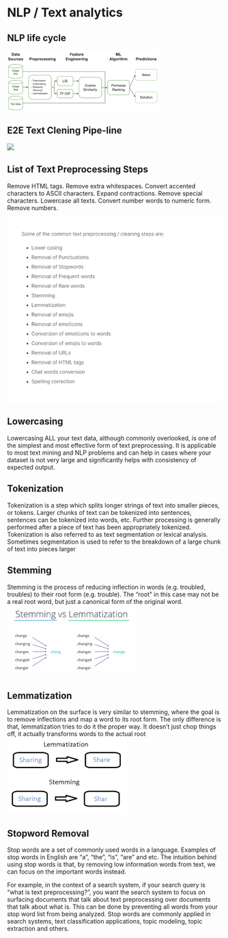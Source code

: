 
# NLP / Text analytics 

## NLP life cycle 


![](E2E/E2E_chartflow.png)

## E2E Text Clening Pipe-line 


![](E2E/E2E/Textcleaning_pipeline.png)


## List of Text Preprocessing Steps
Remove HTML tags.
Remove extra whitespaces.
Convert accented characters to ASCII characters.
Expand contractions.
Remove special characters.
Lowercase all texts.
Convert number words to numeric form.
Remove numbers.

![](E2E/CommontextPreProcessing.PNG)

## Lowercasing
Lowercasing ALL your text data, although commonly overlooked, is one of the simplest and most effective form of text preprocessing. It is applicable to most text mining and NLP problems and can help in cases where your dataset is not very large and significantly helps with consistency of expected output.

## Tokenization
Tokenization is a step which splits longer strings of text into smaller pieces, or tokens. Larger chunks of text can be tokenized into sentences, sentences can be tokenized into words, etc. Further processing is generally performed after a piece of text has been appropriately tokenized. Tokenization is also referred to as text segmentation or lexical analysis. Sometimes segmentation is used to refer to the breakdown of a large chunk of text into pieces larger 

## Stemming
Stemming is the process of reducing inflection in words (e.g. troubled, troubles) to their root form (e.g. trouble). The “root” in this case may not be a real root word, but just a canonical form of the original word.
![](E2E/stemming_lemme.png)

## Lemmatization
Lemmatization on the surface is very similar to stemming, where the goal is to remove inflections and map a word to its root form. The only difference is that, lemmatization tries to do it the proper way. It doesn’t just chop things off, it actually transforms words to the actual root
![](E2E/diff_Lemmit_stemming.png)

## Stopword Removal
Stop words are a set of commonly used words in a language. Examples of stop words in English are “a”, “the”, “is”, “are” and etc. The intuition behind using stop words is that, by removing low information words from text, we can focus on the important words instead.

For example, in the context of a search system, if your search query is “what is text preprocessing?”, you want the search system to focus on surfacing documents that talk about text preprocessing over documents that talk about what is. This can be done by preventing all words from your stop word list from being analyzed. Stop words are commonly applied in search systems, text classification applications, topic modeling, topic extraction and others.
